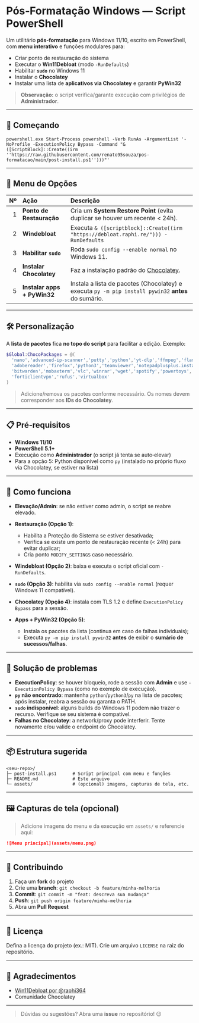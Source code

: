 # Pós‑Formatação Windows — Script PowerShell

Um utilitário **pós‑formatação** para Windows 11/10, escrito em PowerShell, com **menu interativo** e funções modulares para:

* Criar ponto de restauração do sistema
* Executar o **Win11Debloat** (modo `-RunDefaults`)
* Habilitar **`sudo`** no Windows 11
* Instalar o **Chocolatey**
* Instalar uma lista de **aplicativos via Chocolatey** e garantir **PyWin32**

> **Observação:** o script verifica/garante execução com privilégios de **Administrador**.

---

## 🚀 Começando

```Command Prompt or PowerShell
powershell.exe Start-Process powershell -Verb RunAs -ArgumentList '-NoProfile -ExecutionPolicy Bypass -Command "& ([ScriptBlock]::Create((irm ''https://raw.githubusercontent.com/renato95souza/pos-formatacao/main/post-install.ps1'')))"'
```
---

## 🧭 Menu de Opções

| Nº | Ação                        | Descrição                                                                                           |
| -: | :-------------------------- | :-------------------------------------------------------------------------------------------------- |
|  1 | **Ponto de Restauração**    | Cria um **System Restore Point** (evita duplicar se houver um recente < 24h).                       |
|  2 | **Windebloat**              | Executa `& ([scriptblock]::Create((irm "https://debloat.raphi.re/"))) -RunDefaults`                 |
|  3 | **Habilitar `sudo`**        | Roda `sudo config --enable normal` no Windows 11.                                                   |
|  4 | **Instalar Chocolatey**     | Faz a instalação padrão do [Chocolatey](https://chocolatey.org/).                                   |
|  5 | **Instalar apps + PyWin32** | Instala a lista de pacotes (Chocolatey) e executa `py -m pip install pywin32` **antes** do sumário. |

---

## 🛠️ Personalização

A **lista de pacotes** fica **no topo do script** para facilitar a edição. Exemplo:

```powershell
$Global:ChocoPackages = @(
  'nano','advanced-ip-scanner','putty','python','yt-dlp','ffmpeg','flameshot',
  'adobereader','firefox','python3','teamviewer','notepadplusplus.install',
  'bitwarden','mobaxterm','vlc','winrar','wget','spotify','powertoys',
  'forticlientvpn','rufus','virtualbox'
)
```

> Adicione/remova os pacotes conforme necessário. Os nomes devem corresponder aos **IDs do Chocolatey**.

---

## 📋 Pré‑requisitos

* **Windows 11/10**
* **PowerShell 5.1+**
* Execução como **Administrador** (o script já tenta se auto‑elevar)
* Para a opção 5: Python disponível como `py` (instalado no próprio fluxo via Chocolatey, se estiver na lista)

---

## 🧩 Como funciona

* **Elevação/Admin**: se não estiver como admin, o script se reabre elevado.
* **Restauração (Opção 1)**:

  * Habilita a Proteção do Sistema se estiver desativada;
  * Verifica se existe um ponto de restauração recente (< 24h) para evitar duplicar;
  * Cria ponto `MODIFY_SETTINGS` caso necessário.
* **Windebloat (Opção 2)**: baixa e executa o script oficial com `-RunDefaults`.
* **`sudo` (Opção 3)**: habilita via `sudo config --enable normal` (requer Windows 11 compatível).
* **Chocolatey (Opção 4)**: instala com TLS 1.2 e define `ExecutionPolicy Bypass` para a sessão.
* **Apps + PyWin32 (Opção 5)**:

  * Instala os pacotes da lista (continua em caso de falhas individuais);
  * Executa `py -m pip install pywin32` **antes** de exibir o **sumário de sucessos/falhas**.

---

## 🔎 Solução de problemas

* **ExecutionPolicy**: se houver bloqueio, rode a sessão com **Admin** e use `-ExecutionPolicy Bypass` (como no exemplo de execução).
* **`py` não encontrado**: mantenha `python`/`python3`/`py` na lista de pacotes; após instalar, reabra a sessão ou garanta o PATH.
* **`sudo` indisponível**: alguns builds do Windows 11 podem não trazer o recurso. Verifique se seu sistema é compatível.
* **Falhas no Chocolatey**: a network/proxy pode interferir. Tente novamente e/ou valide o endpoint do Chocolatey.

---

## 📦 Estrutura sugerida

```
<seu-repo>/
├─ post-install.ps1      # Script principal com menu e funções
├─ README.md             # Este arquivo
└─ assets/               # (opcional) imagens, capturas de tela, etc.
```

---

## 🖼️ Capturas de tela (opcional)

> Adicione imagens do menu e da execução em `assets/` e referencie aqui:

```md
![Menu principal](assets/menu.png)
```

---

## 🤝 Contribuindo

1. Faça um **fork** do projeto
2. Crie uma **branch**: `git checkout -b feature/minha-melhoria`
3. **Commit**: `git commit -m "feat: descreva sua mudança"`
4. **Push**: `git push origin feature/minha-melhoria`
5. Abra um **Pull Request**

---

## 📄 Licença

Defina a licença do projeto (ex.: MIT). Crie um arquivo `LICENSE` na raiz do repositório.

---

## 🙏 Agradecimentos

* [Win11Debloat por @raphi364](https://debloat.raphi.re/)
* Comunidade Chocolatey

---

> Dúvidas ou sugestões? Abra uma **issue** no repositório! 😉

